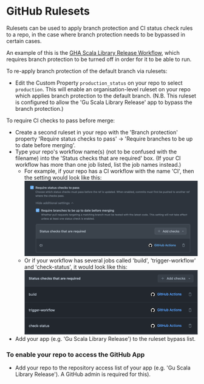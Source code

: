 # GitHub Rulesets

Rulesets can be used to apply branch protection and CI status check rules to a repo, in the case where branch protection needs to be bypassed in certain cases. 

An example of this is the [GHA Scala Library Release Workflow](https://github.com/guardian/gha-scala-library-release-workflow), which requires branch protection to be turned off in order for it to be able to run. 

To re-apply branch protection of the default branch via rulesets:

* Edit the Custom Property `production_status` on your repo to select `production`. This will enable an organisation-level ruleset on your repo which applies branch protection to the default branch. (N.B. This ruleset is configured to allow the 'Gu Scala Library Release' app to bypass the branch protection.)

To require CI checks to pass before merge:
* Create a second ruleset in your repo with the 'Branch protection' property 'Require status checks to pass' -> 'Require branches to be up to date before merging'.
* Type your repo's workflow name(s) (not to be confused with the filename) into the 'Status checks that are required' box. (If your CI workflow has more than one job listed, list the job names instead.) 
  * For example, if your repo has a CI workflow with the name 'CI', then the setting would look like this:
![status_checks.png](images/status_checks.png)
  * Or if your workflow has several jobs called 'build', 'trigger-workflow' and 'check-status', it would look like this:
![status_checks.png](images/status_checks_jobs.png)
* Add your app (e.g. 'Gu Scala Library Release') to the ruleset bypass list.

### To enable your repo to access the GitHub App
* Add your repo to the repository access list of your app (e.g. 'Gu Scala Library Release'). A GitHub admin is required for this).